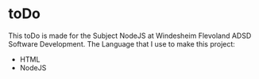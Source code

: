 # toDo

This toDo is made for the Subject NodeJS at Windesheim Flevoland ADSD Software Development. The Language that I use to make this project:

- HTML
- NodeJS
